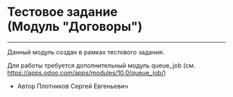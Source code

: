 
# Тестовое задание <br/> (Модуль "Договоры")
----

Данный модуль создан в рамках тестового задания.

Для работы требуется дополнительный модуль queue_job (см. https://apps.odoo.com/apps/modules/10.0/queue_job/)

* Автор Плотников Сергей Евгеньевич
